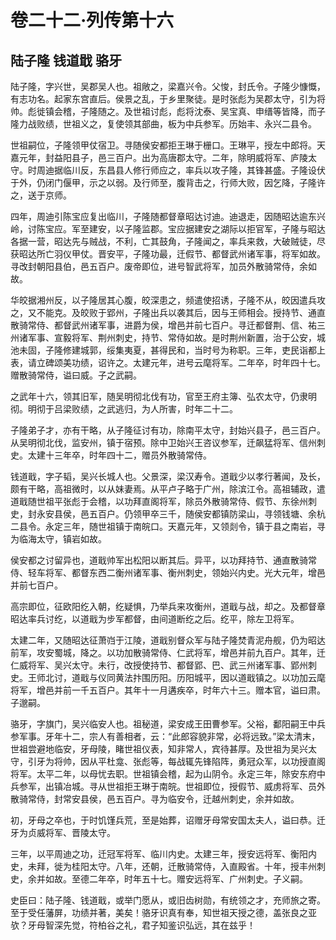 # 卷二十二·列传第十六

## 陆子隆 钱道戢 骆牙

陆子隆，字兴世，吴郡吴人也。祖敞之，梁嘉兴令。父悛，封氏令。子隆少慷慨，有志功名。起家东宫直后。侯景之乱，于乡里聚徒。是时张彪为吴郡太守，引为将帅。彪徙镇会稽，子隆随之。及世祖讨彪，彪将沈泰、吴宝真、申缙等皆降，而子隆力战败绩，世祖义之，复使领其部曲，板为中兵参军。历始丰、永兴二县令。

世祖嗣位，子隆领甲仗宿卫。寻随侯安都拒王琳于栅口。王琳平，授左中郎将。天嘉元年，封益阳县子，邑三百户。出为高唐郡太守。二年，除明威将军、庐陵太守。时周迪据临川反，东昌县人修行师应之，率兵以攻子隆，其锋甚盛。子隆设伏于外，仍闭门偃甲，示之以弱。及行师至，腹背击之，行师大败，因乞降，子隆许之，送于京师。

四年，周迪引陈宝应复出临川，子隆随都督章昭达讨迪。迪退走，因随昭达逾东兴岭，讨陈宝应。军至建安，以子隆监郡。宝应据建安之湖际以拒官军，子隆与昭达各据一营，昭达先与贼战，不利，亡其鼓角，子隆闻之，率兵来救，大破贼徒，尽获昭达所亡羽仪甲仗。晋安平，子隆功最，迁假节、都督武州诸军事，将军如故。寻改封朝阳县伯，邑五百户。废帝即位，进号智武将军，加员外散骑常侍，余如故。

华皎据湘州反，以子隆居其心腹，皎深患之，频遣使招诱，子隆不从，皎因遣兵攻之，又不能克。及皎败于郢州，子隆出兵以袭其后，因与王师相会。授持节、通直散骑常侍、都督武州诸军事，进爵为侯，增邑并前七百户。寻迁都督荆、信、祐三州诸军事、宣毅将军、荆州刺史，持节、常侍如故。是时荆州新置，治于公安，城池未固，子隆修建城郭，绥集夷夏，甚得民和，当时号为称职。三年，吏民诣都上表，请立碑颂美功绩，诏许之。太建元年，进号云麾将军。二年卒，时年四十七。赠散骑常侍，谥曰威。子之武嗣。

之武年十六，领其旧军，随吴明彻北伐有功，官至王府主簿、弘农太守，仍隶明彻。明彻于吕梁败绩，之武逃归，为人所害，时年二十二。

子隆弟子才，亦有干略，从子隆征讨有功，除南平太守，封始兴县子，邑三百户。从吴明彻北伐，监安州，镇于宿预。除中卫始兴王咨议参军，迁飙猛将军、信州刺史。太建十三年卒，时年四十二，赠员外散骑常侍。

钱道戢，字子韬，吴兴长城人也。父景深，梁汉寿令。道戢少以孝行著闻，及长，颇有干略，高祖微时，以从妹妻焉。从平卢子略于广州，除滨江令。高祖辅政，遣道戢随世祖平张彪于会稽，以功拜直阁将军，除员外散骑常侍、假节、东徐州刺史，封永安县侯，邑五百户。仍领甲卒三千，随侯安都镇防梁山，寻领钱塘、余杭二县令。永定三年，随世祖镇于南皖口。天嘉元年，又领剡令，镇于县之南岩，寻为临海太守，镇岩如故。

侯安都之讨留异也，道戢帅军出松阳以断其后。异平，以功拜持节、通直散骑常侍、轻车将军、都督东西二衡州诸军事、衡州刺史，领始兴内史。光大元年，增邑并前七百户。

高宗即位，征欧阳纥入朝，纥疑惧，乃举兵来攻衡州，道戢与战，却之。及都督章昭达率兵讨纥，以道戢为步军都督，由间道断纥之后。纥平，除左卫将军。

太建二年，又随昭达征萧岿于江陵，道戢别督众军与陆子隆焚青泥舟舰，仍为昭达前军，攻安蜀城，降之。以功加散骑常侍、仁武将军，增邑并前九百户。其年，迁仁威将军、吴兴太守。未行，改授使持节、都督郢、巴、武三州诸军事、郢州刺史。王师北讨，道戢与仪同黄法抃围历阳。历阳城平，因以道戢镇之。以功加云麾将军，增邑并前一千五百户。其年十一月遘疾卒，时年六十三。赠本官，谥曰肃。子邈嗣。

骆牙，字旗门，吴兴临安人也。祖秘道，梁安成王田曹参军。父裕，鄱阳嗣王中兵参军事。牙年十二，宗人有善相者，云：“此郎容貌非常，必将远致。”梁太清末，世祖尝避地临安，牙母陵，睹世祖仪表，知非常人，宾待甚厚。及世祖为吴兴太守，引牙为将帅，因从平杜龛、张彪等，每战辄先锋陷阵，勇冠众军，以功授直阁将军。太平二年，以母忧去职。世祖镇会稽，起为山阴令。永定三年，除安东府中兵参军，出镇冶城。寻从世祖拒王琳于南皖。世祖即位，授假节、威虏将军、员外散骑常侍，封常安县侯，邑五百户。寻为临安令，迁越州刺史，余并如故。

初，牙母之卒也，于时饥馑兵荒，至是始葬，诏赠牙母常安国太夫人，谥曰恭。迁牙为贞威将军、晋陵太守。

三年，以平周迪之功，迁冠军将军、临川内史。太建三年，授安远将军、衡阳内史，未拜，徙为桂阳太守。八年，还朝，迁散骑常侍，入直殿省。十年，授丰州刺史，余并如故。至德二年卒，时年五十七。赠安远将军、广州刺史。子义嗣。

史臣曰：陆子隆、钱道戢，或举门愿从，或旧齿树勋，有统领之才，充师旅之寄。至于受任藩屏，功绩并著，美矣！骆牙识真有奉，知世祖天授之德，盖张良之亚欤？牙母智深先觉，符柏谷之礼，君子知鉴识弘远，其在兹乎！

